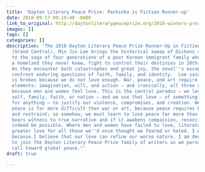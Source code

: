 ```yaml
---
title: 'Dayton Literary Peace Prize: Pachinko is Fiction Runner-up'
date: 2018-09-17 00:19:40 -0400
link_to_original: http://daytonliterarypeaceprize.org/2018-winners-press_release.htm
images: []
tags: []
categories: []
description: 'The 2018 Dayton Literary Peace Prize Runner-Up in Fiction:  In Pachinko
  (Grand Central), Min Jin Lee brings the historical sweep of Dickens and Tolstoy
  to the saga of four generations of a poor Korean immigrant family who, exiled from
  a homeland they never knew, fight to control their destinies in 20th-centuryJapan.
  As they encounter both catastrophes and great joy, the novel''s exceptional protagonists
  confront enduring questions of faith, family, and identity.  Lee said: “The world
  is broken because we do not love enough. War, peace, and art require at least three
  elements: imagination, will, and action – and ironically, all three are enacted
  because men and women feel love. This is the central paradox – we love – the other,
  self, family, faith, or nation – and we use that love – of something, or someone,
  for anything – to justify our violence, compromises, and creation. We know that
  peace is far more difficult than war or art, because peace requires both forgiveness
  and restraint; so somehow, we must learn to love peace far more than war. If literature
  bears witness to true narrative and if it awakens compassion, reconciliation may
  indeed be possible. Where men and women have failed to love, literature may inspire
  greater love for all those we''d once thought we feared or hated. I write fiction
  because I believe that our love can refine our worse nature. I am deeply honored
  to join the Dayton Literary Peace Prize family of writers as we pursue our collective
  call toward global peace."'
draft: true

---
```

